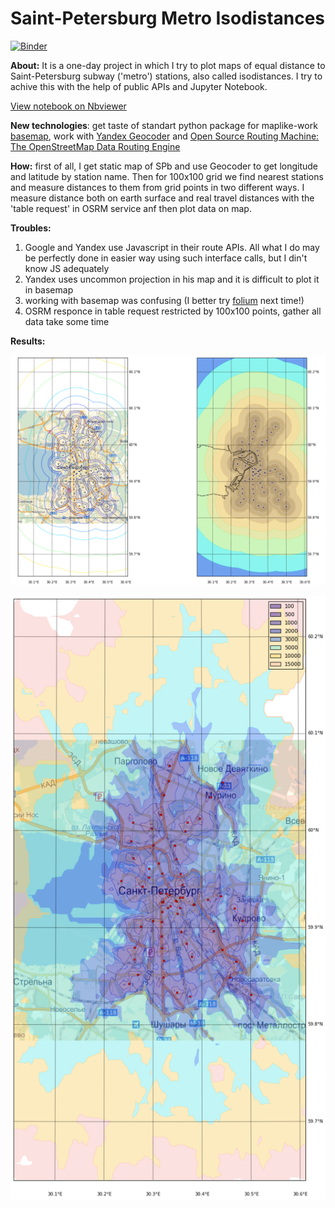 # Saint-Petersburg Metro Isodistances

[![Binder](http://mybinder.org/badge.svg)](http://mybinder.org/repo/Amarchuk/spb-metro-isodistances)

**About:** It is a one-day project in which I try to plot maps of equal distance to Saint-Petersburg subway ('metro') stations, also called isodistances. I try to achive this with the help of public APIs and Jupyter Notebook.

[View notebook on Nbviewer](http://nbviewer.ipython.org/github/Amarchuk/spb-metro-isodistances/blob/master/Metro%20Isodistances.ipynb)

**New technologies**: get taste of standart python package for maplike-work [basemap](http://matplotlib.org/basemap/users/index.html), work with [Yandex Geocoder](https://tech.yandex.ru/maps/geocoder/) and [Open Source Routing Machine: The OpenStreetMap Data Routing Engine](https://github.com/Project-OSRM/osrm-backend/wiki/Server-api)

**How:** first of all, I get static map of SPb and use Geocoder to get longitude and latitude by station name. Then for 100x100 grid we find nearest stations and measure distances to them from grid points in two different ways. I measure distance both on earth surface and real travel distances with the 'table request' in OSRM service anf then plot data on map.

**Troubles:** 
1. Google and Yandex use Javascript in their route APIs. All what I do may be perfectly done in easier way using such interface calls, but I din't know JS adequately
2. Yandex uses uncommon projection in his map and it is difficult to plot it in basemap
3. working with basemap was confusing (I better try [folium](https://github.com/python-visualization/folium) next time!)
4. OSRM responce in table request restricted by 100х100 points, gather all data take some time

**Results:** 

![direct isodistances](https://raw.githubusercontent.com/Amarchuk/spb-metro-isodistances/master/direct_isodist.png "direct isodistances")

![OSM isodistances](https://raw.githubusercontent.com/Amarchuk/spb-metro-isodistances/master/OSM_isodist.png "OSM isodistances")
